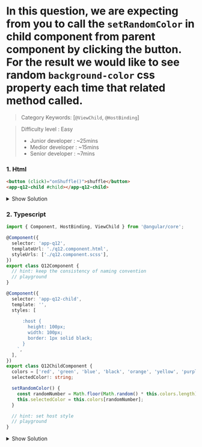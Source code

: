 
# In this question, we are expecting from you to call the `setRandomColor` in child component from parent component by clicking the button. For the result we would like to see random `background-color` css property each time that related method called.

>Category Keywords: [`@ViewChild`, `@HostBinding`]

>Difficulty level : Easy 
> - Junior developer : ~25mins 
> - Medior developer : ~15mins 
> - Senior developer : ~7mins

### 1. Html

```html
<button (click)="onShuffle()">shuffle</button>
<app-q12-child #child></app-q12-child>
```

<details>
<summary>Show Solution</summary>
<p>

```html
<button (click)="onShuffle()">shuffle</button>
<app-q12-child #child></app-q12-child>
```

</p>
</details>


### 2. Typescript

```typescript
import { Component, HostBinding, ViewChild } from '@angular/core';

@Component({
  selector: 'app-q12',
  templateUrl: './q12.component.html',
  styleUrls: ['./q12.component.scss'],
})
export class Q12Component {
  // hint: keep the consistency of naming convention
  // playground
}

@Component({
  selector: 'app-q12-child',
  template: '',
  styles: [
    `
      :host {
        height: 100px;
        width: 100px;
        border: 1px solid black;
      }
    `,
  ],
})
export class Q12ChildComponent {
  colors = ['red', 'green', 'blue', 'black', 'orange', 'yellow', 'purple'];
  selectedColor!: string;

  setRandomColor() {
    const randomNumber = Math.floor(Math.random() * this.colors.length);
    this.selectedColor = this.colors[randomNumber];
  }

  // hint: set host style
  // playground
}
```

<details>
<summary>Show Solution</summary>
<p>

```typescript
import { Component, HostBinding, ViewChild } from '@angular/core';

@Component({
  selector: 'app-q12',
  templateUrl: './q12.component.html',
  styleUrls: ['./q12.component.scss'],
})
export class Q12Component {
  @ViewChild('child') child!: Q12ChildComponent;

  onShuffle() {
    this.child.setRandomColor();
  }
}

@Component({
  selector: 'app-q12-child',
  template: '',
  styles: [
    `
      :host {
        height: 100px;
        width: 100px;
        border: 1px solid black;
      }
    `,
  ],
})
export class Q12ChildComponent {
  colors = ['red', 'green', 'blue', 'black', 'orange', 'yellow', 'purple'];
  selectedColor!: string;

  setRandomColor() {
    const randomNumber = Math.floor(Math.random() * this.colors.length);
    this.selectedColor = this.colors[randomNumber];
  }

  @HostBinding('style.background-color')
  get backgroundColor(): string {
    return `${this.selectedColor}`;
  }
}
```

</p>
</details>
 